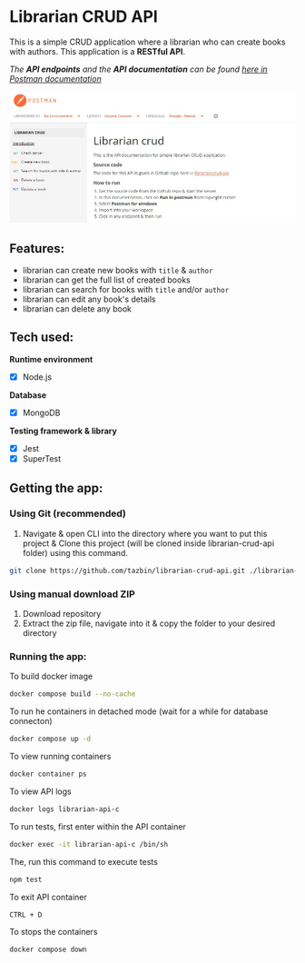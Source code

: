 # Librarian CRUD API

This is a simple CRUD application where a librarian who can create books with authors. This application is a **RESTful API**.

<em> The **API endpoints** and the **API documentation** can be found [here in Postman documentation](https://documenter.getpostman.com/view/14185987/2s83zduQzF) </em> 

![](./postman-doc.jpg)

## Features:
- librarian can create new books with ``title`` & ``author``
- librarian can get the full list of created books
- librarian can search for books with ``title`` and/or ``author``
- librarian can edit any book's details
- librarian can delete any book

## Tech used:

**Runtime environment**
- [x] Node.js

**Database**
- [x] MongoDB

**Testing framework & library**
- [x] Jest
- [x] SuperTest

## Getting the app:
### Using Git (recommended)
1. Navigate & open CLI into the directory where you want to put this project & Clone this project (will be cloned inside librarian-crud-api folder) using this command.
   
```bash
git clone https://github.com/tazbin/librarian-crud-api.git ./librarian-crud-api
```
### Using manual download ZIP
1. Download repository
2. Extract the zip file, navigate into it & copy the folder to your desired directory

### Running the app:
To build docker image
```bash
docker compose build --no-cache
```

To run he containers in detached mode (wait for a while for database connecton)
```bash
docker compose up -d
```

To view running containers
```bash
docker container ps
```

To view API logs
```bash
docker logs librarian-api-c
```

To run tests, first enter within the API container
```bash
docker exec -it librarian-api-c /bin/sh
```
The, run this command to execute tests
```bash
npm test
```
To exit API container
```bash
CTRL + D
```
To stops the containers
```bash
docker compose down
```
